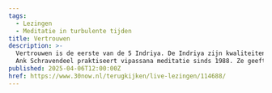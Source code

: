 ```yaml
---
tags:
  - Lezingen
  - Meditatie in turbulente tijden
title: Vertrouwen
description: >-
  Vertrouwen is de eerste van de 5 Indriya. De Indriya zijn kwaliteiten van je geest, die zich ontwikkelen door opmerkzaam te zijn. Bonus!
  Ank Schravendeel praktiseert vipassana meditatie sinds 1988. Ze geeft retraites, is betrokken bij het Vipassana centrum in Groningen, ze begeleidt een Sangha in Leeuwarden en is docent bij de Dhamma Verdiepings Cursus. Ze heeft werkervaring als trainer, manager en coach.
published: 2025-04-06T12:00:00Z
href: https://www.30now.nl/terugkijken/live-lezingen/114688/
---
```

